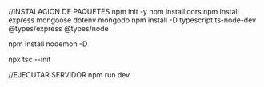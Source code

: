 //INSTALACION DE PAQUETES
npm init -y
npm install cors
npm install express mongoose dotenv mongodb
npm install -D typescript ts-node-dev @types/express @types/node

npm install nodemon -D

npx tsc --init


//EJECUTAR SERVIDOR
npm run dev